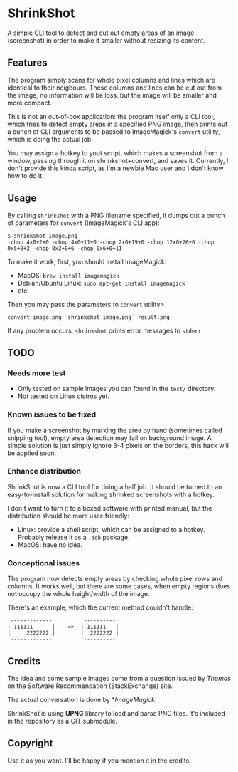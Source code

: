 # ShrinkShot

A simple CLI tool to detect and cut out empty areas of an image (screenshot) in order to make it smaller without resizing its content.

## Features

The program simply scans for whole pixel columns and lines which are identical to their neigbours. These columns and lines can be cut out from the image, no information will be loss, but the image will be smaller and more compact.

This is not an out-of-box application: the program itself only a CLI tool, which tries to detect empty areas in a specified PNG image, then prints out a bunch of CLI arguments to be passed to ImageMagick's `convert` utility, which is doing the actual job.

You may assign a hotkey to yout script, which makes a screenshot from a window, passing through it on shrinkshot+convert, and saves it. Currently, I don't provide this kinda script, as I'm a newbie Mac user and I don't know how to do it.

## Usage

By calling `shrinkshot` with a PNG filename specified, it dumps out a bunch of parameters for `convert` (ImageMagick's CLI app):
```
$ shrinkshot image.png
-chop 4x0+2+0 -chop 4x0+11+0 -chop 2x0+19+0 -chop 12x0+26+0 -chop 0x5+0+2 -chop 0x2+0+6 -chop 0x6+0+11
```

To make it work, first, you should install ImageMagick:

- MacOS: `brew install imagemagick`
- Debian/Ubuntu Linux: `sudo apt-get install imagemagick` 
- etc.

Then you may pass the parameters to `convert` utility>
```
convert image.png `shrinkshot image.png` result.png
```

If any problem occurs, `shrinkshot` prints error messages to `stderr`.

## TODO

### Needs more test

- Only tested on sample images you can found in the `test/` directory. 
- Not tested on Linux distros yet.

### Known issues to be fixed

If you make a screenshot by marking the area by hand (sometimes called snipping tool), empty area detection may fail on background image. A simple solution is just simply ignore 3-4 pixels on the borders, this hack will be applied soon.

### Enhance distribution

ShrinkShot is now a CLI tool for doing a half job. It should be turned to an easy-to-install solution for making shrinked screenshots with a hotkey.

I don't want to turn it to a boxed software with printed manual, but the distribution should be more user-friendly:
- Linux: provide a shell script, which can be assigned to a hotkey. Probably release it as a `.deb` package.
- MacOS: have no idea.

### Conceptional issues

The program now detects empty areas by checking whole pixel rows and columns. It works well, but there are some cases, when empty regions does not occupy the whole height/width of the image.

There's an example, which the current method couldn't handle:
```
 -------------          ---------- 
| 111111      |    =>  | 111111   | 
|     2222222 |        |  2222222 |
 -------------          ----------
```

## Credits

The idea and some sample images come from a question issued by *Thomas* on the Software Recommendation (StackExchange) site.

The actual conversation is done by **ImageMagick*.

ShrinkShot is using **UPNG** library to load and parse PNG files. It's included in the repository as a GIT submodule.

## Copyright

Use it as you want. I'll be happy if you mention it in the credits.
